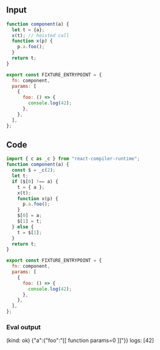 
## Input

```javascript
function component(a) {
  let t = {a};
  x(t); // hoisted call
  function x(p) {
    p.a.foo();
  }
  return t;
}

export const FIXTURE_ENTRYPOINT = {
  fn: component,
  params: [
    {
      foo: () => {
        console.log(42);
      },
    },
  ],
};

```

## Code

```javascript
import { c as _c } from "react-compiler-runtime";
function component(a) {
  const $ = _c(2);
  let t;
  if ($[0] !== a) {
    t = { a };
    x(t);
    function x(p) {
      p.a.foo();
    }
    $[0] = a;
    $[1] = t;
  } else {
    t = $[1];
  }
  return t;
}

export const FIXTURE_ENTRYPOINT = {
  fn: component,
  params: [
    {
      foo: () => {
        console.log(42);
      },
    },
  ],
};

```
      
### Eval output
(kind: ok) {"a":{"foo":"[[ function params=0 ]]"}}
logs: [42]